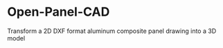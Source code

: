 Open-Panel-CAD
==============

Transform a 2D DXF format aluminum composite panel drawing into a 3D model
